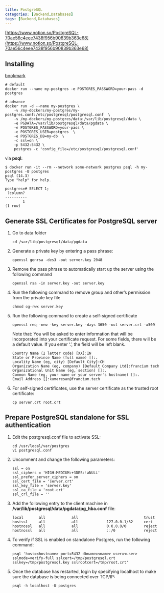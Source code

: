```yaml
---
title: PostgreSQL
categories: [Backend,Databases]
tags: [Backend,Databases]
---
```


[https://www.notion.so/PostgreSQL-70ae56c4eee7438f956b90839b363e68](https://www.notion.so/PostgreSQL-70ae56c4eee7438f956b90839b363e68)


## Installing


[bookmark](https://hub.docker.com/_/postgres)


```shell
# default
docker run --name my-postgres -e POSTGRES_PASSWORD=your-pass -d postgres

# advance
docker run -d --name my-postgres \
	-v /my-dockers/my-postgres/my-postgres.conf:/etc/postgresql/postgresql.conf  \
	-v /my-dockers/my-postgres/data:/var/lib/postgresql/data \
	-e PGDATA=/var/lib/postgresql/data/pgdata \
	-e POSTGRES_PASSWORD=your-pass \
	-e POSTGRES_USER=postgres  \
	-e POSTGRES_DB=my-db  \
	-c ssl=on \
	-p 5432:5432 \
	postgres -c 'config_file=/etc/postgresql/postgresql.conf'
```


via **psql:**


```shell
$ docker run -it --rm --network some-network postgres psql -h my-postgres -U postgres
psql (14.3)
Type "help" for help.

postgres=# SELECT 1;
 ?column? 
----------
        1
(1 row)
```


## **Generate SSL Certificates for PostgreSQL server**

1. Go to data folder

	```shell
	cd /var/lib/postgresql/data/pgdata
	```

2. Generate a private key by entering a pass phrase:

	```shell
	openssl genrsa -des3 -out server.key 2048
	```

3. Remove the pass phrase to automatically start up the server using the following command

	```shell
	openssl rsa -in server.key -out server.key
	```

4. Run the following command to remove group and other’s permission from the private key file

	```shell
	chmod og-rwx server.key
	```

5. Run the following command to create a self-signed certificate

	```shell
	openssl req -new -key server.key -days 3650 -out server.crt -x509
	```


	Note that: You will be asked to enter information that will be incorporated into your certificate request. For some fields, there will be a default value. If you enter ‘.’, the field will be left blank.


	```shell
	Country Name (2 letter code) [XX]:IN
	State or Province Name (full name) []:.
	Locality Name (eg, city) [Default City]:CH
	Organization Name (eg, company) [Default Company Ltd]:francium tech Organizational Unit Name (eg, section) []:.
	Common Name (eg, your name or your server's hostname) []:.
	Email Address []:kumaresan@francium.tech
	```

6. For self-signed certificates, use the server certificate as the trusted root certificate:

	```shell
	cp server.crt root.crt
	```


## **Prepare PostgreSQL standalone for SSL authentication**

1. Edit the postgresql.conf file to activate SSL:

	```shell
	cd /usr/local/var/postgres
	vi postgresql.conf
	```

2. Uncomment and change the following parameters:

	```shell
	ssl = on
	ssl_ciphers = 'HIGH:MEDIUM:+3DES:!aNULL'
	ssl_prefer_server_ciphers = on
	ssl_cert_file = 'server.crt'
	ssl_key_file = 'server.key'
	ssl_ca_file = 'root.crt'
	ssl_crl_file = ''
	```

3. Add the following entry to the client machine in **/var/lib/postgresql/data/pgdata/pg_hba.conf** file:

	```shell
	local       all            all                              trust
	hostssl     all            all             127.0.0.1/32     cert
	hostnossl   all            all             0.0.0.0/0        reject
	hostnossl   all            all             ::/0             reject
	```


4. To verify if SSL is enabled on standalone Postgres, run the following command:


	```shell
	psql 'host=<hostname> port=5432 dbname=<name> user=<user> sslmode=verify-full sslcert=/tmp/postgresql.crt sslkey=/tmp/postgresql.key sslrootcert=/tmp/root.crt'
	```


5. Once the database has restarted, login by specifying localhost to make sure the database is being connected over TCP/IP:


	```shell
	psql -h localhost -U postgres
	```

